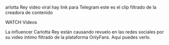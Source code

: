arlotta Rey video viral hay link para Telegram este es el clip filtrado de la creadora de contenido

WATCH Videos

La influencer Carlotta Rey están causando revuelo en las redes sociales por su video íntimo filtrado de la plataforma OnlyFans. Aquí puedes verlo.
